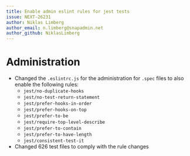 ```yaml
---
title: Enable admin eslint rules for jest tests
issue: NEXT-26231
author: Niklas Limberg
author_email: n.limberg@snapadmin.net
author_github: NiklasLimberg
---
```

# Administration
* Changed the `.eslintrc.js` for the administration for `.spec` files to also enable the following rules:
    * `jest/no-duplicate-hooks`
    * `jest/no-test-return-statement`
    * `jest/prefer-hooks-in-order`
    * `jest/prefer-hooks-on-top`
    * `jest/prefer-to-be`
    * `jest/require-top-level-describe`
    * `jest/prefer-to-contain`
    * `jest/prefer-to-have-length`
    * `jest/consistent-test-it`
* Changed 626 test files to comply with the rule changes
